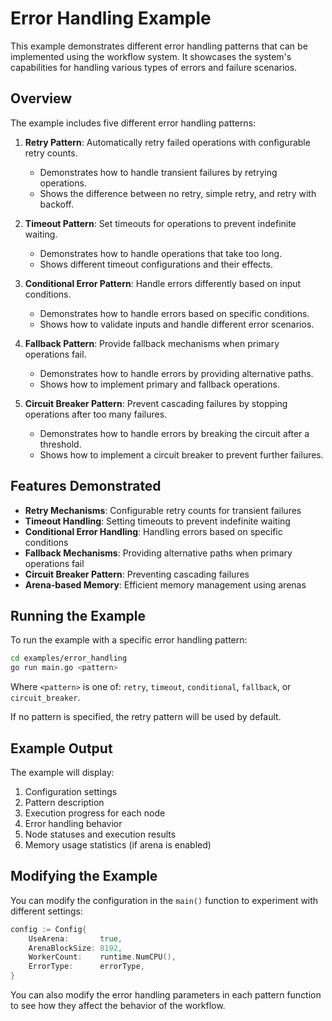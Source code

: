 # Error Handling Example

This example demonstrates different error handling patterns that can be implemented using the workflow system. It showcases the system's capabilities for handling various types of errors and failure scenarios.

## Overview

The example includes five different error handling patterns:

1. **Retry Pattern**: Automatically retry failed operations with configurable retry counts.
   - Demonstrates how to handle transient failures by retrying operations.
   - Shows the difference between no retry, simple retry, and retry with backoff.

2. **Timeout Pattern**: Set timeouts for operations to prevent indefinite waiting.
   - Demonstrates how to handle operations that take too long.
   - Shows different timeout configurations and their effects.

3. **Conditional Error Pattern**: Handle errors differently based on input conditions.
   - Demonstrates how to handle errors based on specific conditions.
   - Shows how to validate inputs and handle different error scenarios.

4. **Fallback Pattern**: Provide fallback mechanisms when primary operations fail.
   - Demonstrates how to handle errors by providing alternative paths.
   - Shows how to implement primary and fallback operations.

5. **Circuit Breaker Pattern**: Prevent cascading failures by stopping operations after too many failures.
   - Demonstrates how to handle errors by breaking the circuit after a threshold.
   - Shows how to implement a circuit breaker to prevent further failures.

## Features Demonstrated

- **Retry Mechanisms**: Configurable retry counts for transient failures
- **Timeout Handling**: Setting timeouts to prevent indefinite waiting
- **Conditional Error Handling**: Handling errors based on specific conditions
- **Fallback Mechanisms**: Providing alternative paths when primary operations fail
- **Circuit Breaker Pattern**: Preventing cascading failures
- **Arena-based Memory**: Efficient memory management using arenas

## Running the Example

To run the example with a specific error handling pattern:

```bash
cd examples/error_handling
go run main.go <pattern>
```

Where `<pattern>` is one of: `retry`, `timeout`, `conditional`, `fallback`, or `circuit_breaker`.

If no pattern is specified, the retry pattern will be used by default.

## Example Output

The example will display:

1. Configuration settings
2. Pattern description
3. Execution progress for each node
4. Error handling behavior
5. Node statuses and execution results
6. Memory usage statistics (if arena is enabled)

## Modifying the Example

You can modify the configuration in the `main()` function to experiment with different settings:

```go
config := Config{
    UseArena:       true,
    ArenaBlockSize: 8192,
    WorkerCount:    runtime.NumCPU(),
    ErrorType:      errorType,
}
```

You can also modify the error handling parameters in each pattern function to see how they affect the behavior of the workflow. 
